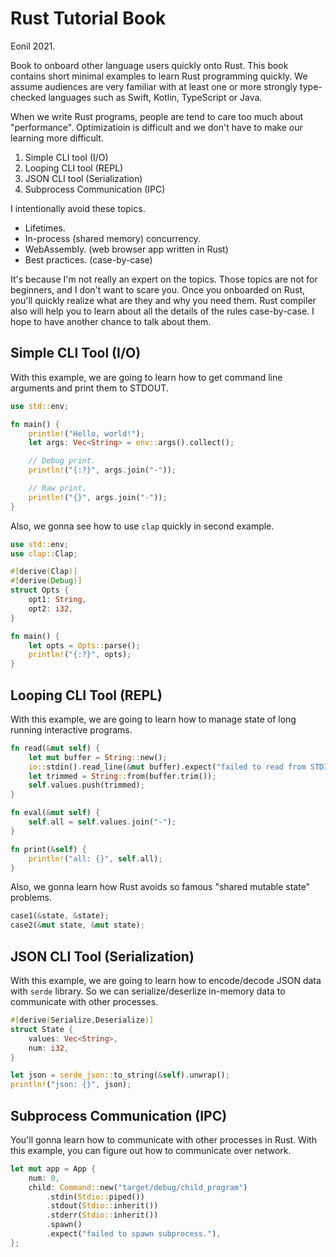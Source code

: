 Rust Tutorial Book
==============
Eonil 2021.

Book to onboard other language users quickly onto Rust.
This book contains short minimal examples to learn Rust programming quickly.
We assume audiences are very familiar with at least one or more 
strongly type-checked languages such as Swift, Kotlin, TypeScript or Java.

When we write Rust programs, people are tend to care too much about "performance".
Optimizatioin is difficult and we don't have to make our learning more difficult.

1. Simple CLI tool (I/O)
1. Looping CLI tool (REPL)
1. JSON CLI tool (Serialization)
1. Subprocess Communication (IPC)

I intentionally avoid these topics.

- Lifetimes.
- In-process (shared memory) concurrency.
- WebAssembly. (web browser app written in Rust)
- Best practices. (case-by-case)

It's because I'm not really an expert on the topics.
Those topics are not for beginners, and I don't want to scare you.
Once you onboarded on Rust, you'll quickly realize what are they and why you need them.
Rust compiler also will help you to learn about all the details of the rules case-by-case.
I hope to have another chance to talk about them.



Simple CLI Tool (I/O)
---------------------------------------
With this example, we are going to learn how to get command line arguments and print them to STDOUT.

````rust
use std::env;

fn main() {
    println!("Hello, world!");
    let args: Vec<String> = env::args().collect();

    // Debug print.
    println!("{:?}", args.join("-"));

    // Raw print.
    println!("{}", args.join("-"));
}
````

Also, we gonna see how to use `clap` quickly in second example.

````rust
use std::env;
use clap::Clap;

#[derive(Clap)]
#[derive(Debug)]
struct Opts {
    opt1: String,
    opt2: i32,
}

fn main() {
    let opts = Opts::parse();
    println!("{:?}", opts);
}
````



Looping CLI Tool (REPL)
-----------------------------
With this example, we are going to learn how to manage state of long running interactive programs.

````rust
fn read(&mut self) {
    let mut buffer = String::new();
    io::stdin().read_line(&mut buffer).expect("failed to read from STDIN.");
    let trimmed = String::from(buffer.trim());
    self.values.push(trimmed);
}

fn eval(&mut self) {
    self.all = self.values.join("-");
}

fn print(&self) {
    println!("all: {}", self.all);
}
````

Also, we gonna learn how Rust avoids so famous "shared mutable state" problems.

````rust
case1(&state, &state);
case2(&mut state, &mut state);
````



JSON CLI Tool (Serialization)
--------------------------------------------------
With this example, we are going to learn how to encode/decode JSON data with `serde` library.
So we can serialize/deserlize in-memory data to communicate with other processes. 

````rust
#[derive(Serialize,Deserialize)]
struct State {
    values: Vec<String>,
    num: i32,
}

let json = serde_json::to_string(&self).unwrap();
println!("json: {}", json);
````



Subprocess Communication (IPC)
-----------------------------------------------------------
You'll gonna learn how to communicate with other processes in Rust.
With this example, you can figure out how to communicate over network.

````rust
let mut app = App {
    num: 0,
    child: Command::new("target/debug/child_program")
        .stdin(Stdio::piped())
        .stdout(Stdio::inherit())
        .stderr(Stdio::inherit())
        .spawn()
        .expect("failed to spawn subprocess."),
};
````











